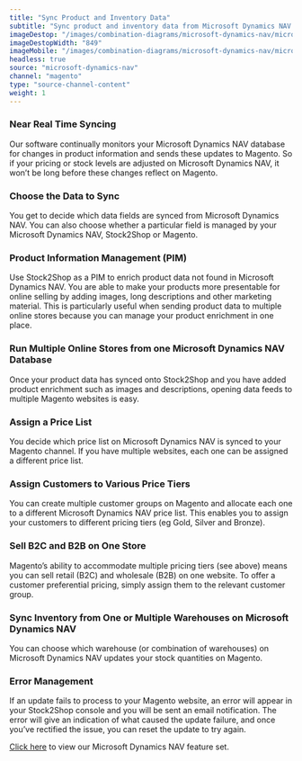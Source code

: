 ```yaml
---
title: "Sync Product and Inventory Data"
subtitle: "Sync product and inventory data from Microsoft Dynamics NAV to Magento."
imageDestop: "/images/combination-diagrams/microsoft-dynamics-nav/microsoft-dynamics-nav-magento-inventory.svg"
imageDestopWidth: "849"
imageMobile: "/images/combination-diagrams/microsoft-dynamics-nav/microsoft-dynamics-nav-magento-inventory.svg"
headless: true
source: "microsoft-dynamics-nav"
channel: "magento"
type: "source-channel-content"
weight: 1
---
```


### Near Real Time Syncing
Our software continually monitors your Microsoft Dynamics NAV database for changes in product information and sends these updates to Magento. So if your pricing or stock levels are adjusted on Microsoft Dynamics NAV, it won’t be long before these changes reflect on Magento.

### Choose the Data to Sync
You get to decide which data fields are synced from Microsoft Dynamics NAV. You can also choose whether a particular field is managed by your Microsoft Dynamics NAV, Stock2Shop or Magento.

### Product Information Management (PIM)
Use Stock2Shop as a PIM to enrich product data not found in Microsoft Dynamics NAV. You are able to make your products more presentable for online selling by adding images, long descriptions and other marketing material. This is particularly useful when sending product data to multiple online stores because you can manage your product enrichment in one place.

### Run Multiple Online Stores from one Microsoft Dynamics NAV Database
Once your product data has synced onto Stock2Shop and you have added product enrichment such as images and descriptions, opening data feeds to multiple Magento websites is easy.

### Assign a Price List
You decide which price list on Microsoft Dynamics NAV is synced to your Magento channel. If you have multiple websites, each one can be assigned a different price list.

### Assign Customers to Various Price Tiers
You can create multiple customer groups on Magento and allocate each one to a different Microsoft Dynamics NAV price list. This enables you to assign your customers to different pricing tiers (eg Gold, Silver and Bronze). 

### Sell B2C and B2B on One Store
Magento’s ability to accommodate multiple pricing tiers (see above) means you can sell retail (B2C) and wholesale (B2B) on one website. To offer a customer preferential pricing, simply assign them to the relevant customer group.

### Sync Inventory from One or Multiple Warehouses on Microsoft Dynamics NAV
You can choose which warehouse (or combination of warehouses) on Microsoft Dynamics NAV updates your stock quantities on Magento.

### Error Management
If an update fails to process to your Magento website, an error will appear in your Stock2Shop console and you will be sent an email notification. The error will give an indication of what caused the update failure, and once you’ve rectified the issue, you can reset the update to try again.

[Click here](/help/features/microsoft-dynamics-nav/ "Microsoft Dynamics NAV Features") to view our Microsoft Dynamics NAV feature set.
